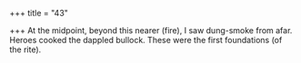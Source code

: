 +++
title = "43"

+++
At the midpoint, beyond this nearer (fire), I saw dung-smoke from afar. Heroes cooked the dappled bullock. These were the first foundations  (of the rite). 